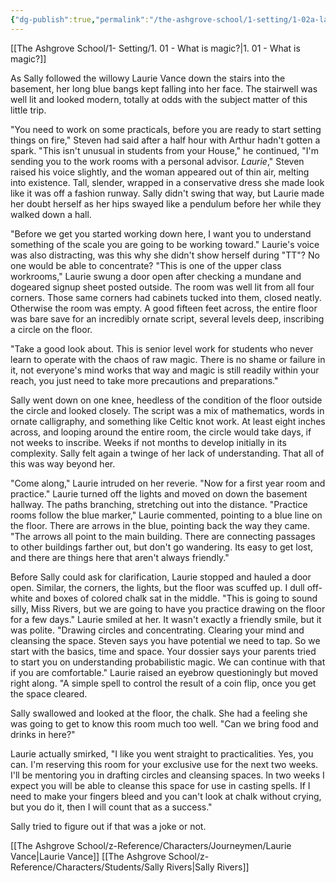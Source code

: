 ```yaml
---
{"dg-publish":true,"permalink":"/the-ashgrove-school/1-setting/1-02a-lab-work-sally-s-pov/"}
---
```


[[The Ashgrove School/1- Setting/1. 01 - What is magic?\|1. 01 - What is magic?]]

As Sally followed the willowy Laurie Vance down the stairs into the basement, her long blue bangs kept falling into her face. The stairwell was well lit and looked modern, totally at odds with the subject matter of this little trip.

"You need to work on some practicals, before you are ready to start setting things on fire," Steven had said after a half hour with Arthur hadn't gotten a spark. "This isn't unusual in students from your House," he continued, "I'm sending you to the work rooms with a personal advisor. *Laurie*," Steven raised his voice slightly, and the woman appeared out of thin air, melting into existence. Tall, slender, wrapped in a conservative dress she made look like it was off a fashion runway. Sally didn't swing that way, but Laurie made her doubt herself as her hips swayed like a pendulum before her while they walked down a hall. 

"Before we get you started working down here, I want you to understand something of the scale you are going to be working toward." Laurie's voice was also distracting, was this why she didn't show herself during "TT"? No one would be able to concentrate? "This is one of the upper class workrooms," Laurie swung a door open after checking a mundane and dogeared signup sheet posted outside. The room was well lit from all four corners. Those same corners had cabinets tucked into them, closed neatly. Otherwise the room was empty. A good fifteen feet across, the entire floor was bare save for an incredibly ornate script, several levels deep, inscribing a circle on the floor. 

"Take a good look about. This is senior level work for students who never learn to operate with the chaos of raw magic. There is no shame or failure in it, not everyone's mind works that way and magic is still readily within your reach, you just need to take more precautions and preparations."

Sally went down on one knee, heedless of the condition of the floor outside the circle and looked closely. The script was a mix of mathematics, words in ornate calligraphy, and something like Celtic knot work. At least eight inches across, and looping around the entire room, the circle would take days, if not weeks to inscribe. Weeks if not months to develop initially in its complexity. Sally felt again a twinge of her lack of understanding. That all of this was way beyond her.

"Come along," Laurie intruded on her reverie. "Now for a first year room and practice." Laurie turned off the lights and moved on down the basement hallway. The paths branching, stretching out into the distance. "Practice rooms follow the blue marker," Laurie commented, pointing to a blue line on the floor. There are arrows in the blue, pointing back the way they came. "The arrows all point to the main building. There are connecting passages to other buildings farther out, but don't go wandering. Its easy to get lost, and there are things here that aren't always friendly."

Before Sally could ask for clarification, Laurie stopped and hauled a door open. Similar, the corners, the lights, but the floor was scuffed up. I dull off-white and boxes of colored chalk sat in the middle. "This is going to sound silly, Miss Rivers, but we are going to have you practice drawing on the floor for a few days." Laurie smiled at her. It wasn't exactly a friendly smile, but it was polite. "Drawing circles and concentrating. Clearing your mind and cleansing the space. Steven says you have potential we need to tap. So we start with the basics, time and space. Your dossier says your parents tried to start you on understanding probabilistic magic. We can continue with that if you are comfortable." Laurie raised an eyebrow questioningly but moved right along. "A simple spell to control the result of a coin flip, once you get the space cleared.

Sally swallowed and looked at the floor, the chalk. She had a feeling she was going to get to know this room much too well. "Can we bring food and drinks in here?" 

Laurie actually smirked, "I like you went straight to practicalities. Yes, you can. I'm reserving this room for your exclusive use for the next two weeks. I'll be mentoring you in drafting circles and cleansing spaces. In two weeks I expect you will be able to cleanse this space for use in casting spells. If I need to make your fingers bleed and you can't look at chalk without crying, but you do it, then I will count that as a success."

Sally tried to figure out if that was a joke or not.

[[The Ashgrove School/z-Reference/Characters/Journeymen/Laurie Vance\|Laurie Vance]]
[[The Ashgrove School/z-Reference/Characters/Students/Sally Rivers\|Sally Rivers]]

